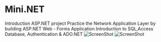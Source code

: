 # Mini.NET
Introduction ASP.NET project
Practice the Network Application Layer by building ASP.NET Web - Forms Application
Introduction to SQL,Access Database, Authentication & ADO.NET
![ScreenShot](https://user-images.githubusercontent.com/24827920/28061754-45ed4d88-6634-11e7-9c4b-2640083f311e.PNG)
![ScreenShot](https://user-images.githubusercontent.com/24827920/28061756-496452ea-6634-11e7-9a43-3b2ae2fdee50.PNG)
